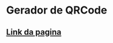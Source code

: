 # Gerador de QRCode
## [Link da pagina](https://gabrielcordeirobarrosoteles.github.io/Gerador_de_QRCode/)
